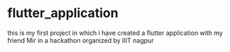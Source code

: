 # flutter_application
this is my first project in which i have created a flutter application with my friend Mir in a hackathon organized by IIIT nagpur
